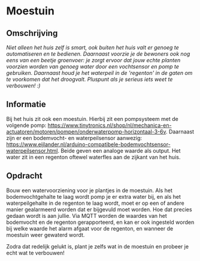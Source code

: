# Moestuin

## Omschrijving
*Niet alleen het huis zelf is smart, ook buiten het huis valt
  er genoeg te automatiseren en te bedienen. Daarnaast voorzie
  je de bewoners ook nog eens van een beetje groenvoer: je
  zorgt ervoor dat jouw echte planten voorzien worden van genoeg
  water door een vochtsensor en pomp te gebruiken. Daarnaast houd
  je het waterpeil in de 'regenton' in de gaten om te voorkomen
  dat het droogvalt. Pluspunt als je serieus iets weet te verbouwen! :)*

## Informatie
Bij het huis zit ook een moestuin. Hierbij zit een pompsysteem met de volgende pomp: https://www.tinytronics.nl/shop/nl/mechanica-en-actuatoren/motoren/pompen/onderwaterpomp-horizontaal-3-6v. Daarnaast zijn er een bodemvocht- en waterpeilsensor aanwezig: https://www.eijlander.nl/arduino-compatibele-bodemvochtsensor-waterpeilsensor.html. Beide geven een analoge waarde als output. Het water zit in een regenton oftewel waterfles aan de zijkant van het huis.

## Opdracht
Bouw een watervoorziening voor je plantjes in de moestuin. Als het bodemvochtgehalte te laag wordt pomp je er extra water bij, en als het waterpeilgehalte in de regenton te laag wordt, moet er op een of andere manier gealarmeerd worden dat er bijgevuld moet worden. Hoe dat precies gedaan wordt is aan jullie. Via MQTT worden de waardes van het bodemvocht en de regenton gerapporteerd, en kan er ook ingesteld worden bij welke waarde het alarm afgaat voor de regenton, en wanneer de moestuin weer gewaterd wordt.

Zodra dat redelijk gelukt is, plant je zelfs wat in de moestuin en probeer je echt wat te verbouwen!